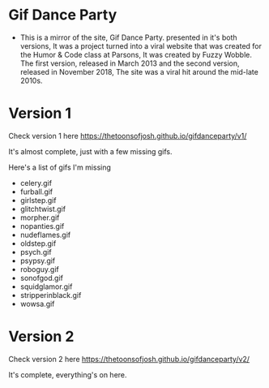 # Gif Dance Party
- This is a mirror of the site, Gif Dance Party. presented in it's both versions, It was a project turned into a viral website that was created for the Humor & Code class at Parsons, It was created by Fuzzy Wobble.
The first version, released in March 2013 and the second version, released in November 2018, The site was a viral hit around the mid-late 2010s.

# Version 1
Check version 1 here https://thetoonsofjosh.github.io/gifdanceparty/v1/

It's almost complete, just with a few missing gifs.

Here's a list of gifs I'm missing
- celery.gif
- furball.gif
- girlstep.gif
- glitchtwist.gif
- morpher.gif
- nopanties.gif
- nudeflames.gif
- oldstep.gif
- psych.gif
- psypsy.gif
- roboguy.gif
- sonofgod.gif
- squidglamor.gif
- stripperinblack.gif
- wowsa.gif
  
# Version 2
Check version 2 here https://thetoonsofjosh.github.io/gifdanceparty/v2/

It's complete, everything's on here.
